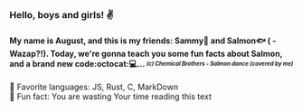 ### Hello, boys and girls! :v:

#### My name is August, and this is my friends: Sammy:tropical_fish: and Salmon:fish: ( - Wazap?!). Today, we're gonna teach you some fun facts about Salmon, and a brand new code:octocat::computer:... *<sub><sup>(c) Chemical Brothers - Salmon dance (covered by me)*</sup></sub>

:rainbow: Favorite languages: JS, Rust, C, MarkDown    
:pushpin: Fun fact: You are wasting Your time reading this text
